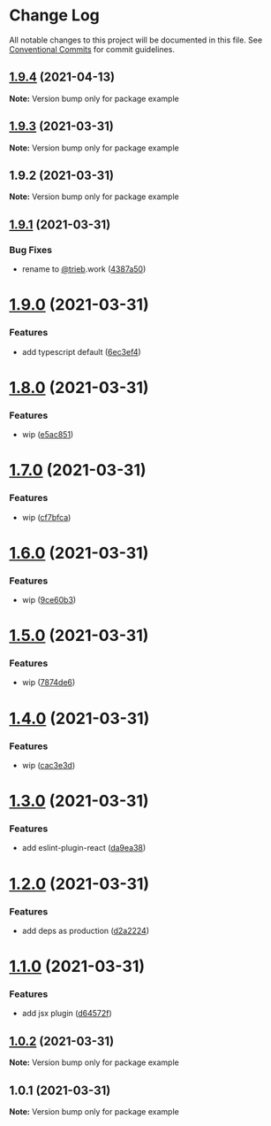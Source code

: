 # Change Log

All notable changes to this project will be documented in this file.
See [Conventional Commits](https://conventionalcommits.org) for commit guidelines.

## [1.9.4](https://github.com/trieb-work/config/compare/example@1.9.3...example@1.9.4) (2021-04-13)

**Note:** Version bump only for package example





## [1.9.3](https://github.com/trieb-work/config/compare/example@1.9.2...example@1.9.3) (2021-03-31)

**Note:** Version bump only for package example





## 1.9.2 (2021-03-31)

**Note:** Version bump only for package example





## [1.9.1](https://github.com/trieb-work/config/compare/example@1.9.0...example@1.9.1) (2021-03-31)

### Bug Fixes

- rename to [@trieb](https://github.com/trieb).work ([4387a50](https://github.com/trieb-work/config/commit/4387a50ed9bb04531762f16a071d8bf5ae03adc7))

# [1.9.0](https://github.com/trieb-work/config/compare/example@1.8.0...example@1.9.0) (2021-03-31)

### Features

- add typescript default ([6ec3ef4](https://github.com/trieb-work/config/commit/6ec3ef4db5cfe398c1333c670f04510e514ebf37))

# [1.8.0](https://github.com/trieb-work/config/compare/example@1.7.0...example@1.8.0) (2021-03-31)

### Features

- wip ([e5ac851](https://github.com/trieb-work/config/commit/e5ac8518e4a906ea312d1363675d2566ec7c22fd))

# [1.7.0](https://github.com/trieb-work/config/compare/example@1.6.0...example@1.7.0) (2021-03-31)

### Features

- wip ([cf7bfca](https://github.com/trieb-work/config/commit/cf7bfcafd3813cd8bdd2ac14c7f5480a6936fcac))

# [1.6.0](https://github.com/trieb-work/config/compare/example@1.5.0...example@1.6.0) (2021-03-31)

### Features

- wip ([9ce60b3](https://github.com/trieb-work/config/commit/9ce60b3d6708272a64b696f4585718f23a4d785b))

# [1.5.0](https://github.com/trieb-work/config/compare/example@1.4.0...example@1.5.0) (2021-03-31)

### Features

- wip ([7874de6](https://github.com/trieb-work/config/commit/7874de6f911d24f7fcdd138c6fa401aacd3360b1))

# [1.4.0](https://github.com/trieb-work/config/compare/example@1.3.0...example@1.4.0) (2021-03-31)

### Features

- wip ([cac3e3d](https://github.com/trieb-work/config/commit/cac3e3d6b5516af4c3a06abbcb4080eef296ad58))

# [1.3.0](https://github.com/trieb-work/config/compare/example@1.2.0...example@1.3.0) (2021-03-31)

### Features

- add eslint-plugin-react ([da9ea38](https://github.com/trieb-work/config/commit/da9ea38a1a4bcf5488c80afd0cb9cdcdbf7a7570))

# [1.2.0](https://github.com/trieb-work/config/compare/example@1.1.0...example@1.2.0) (2021-03-31)

### Features

- add deps as production ([d2a2224](https://github.com/trieb-work/config/commit/d2a2224b4938b83bff1dd47473235d92a85ef558))

# [1.1.0](https://github.com/trieb-work/config/compare/example@1.0.2...example@1.1.0) (2021-03-31)

### Features

- add jsx plugin ([d64572f](https://github.com/trieb-work/config/commit/d64572f996d862718d0dfcbdde38fab2de1959a5))

## [1.0.2](https://github.com/trieb-work/config/compare/example@1.0.1...example@1.0.2) (2021-03-31)

**Note:** Version bump only for package example

## 1.0.1 (2021-03-31)

**Note:** Version bump only for package example

